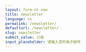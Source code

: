 ```yaml
---
layout: form-nl-new
title: newsletter
language: cn
permalink: /newsletter/
defaulturl: /newsletter/
slug: newsletter
submit_value: 订阅
input_placeholder: 请输入您的电子邮件
---
```

